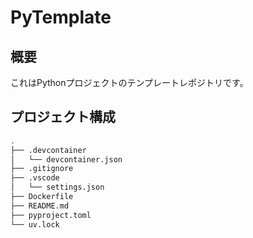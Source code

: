 # PyTemplate

## 概要

これはPythonプロジェクトのテンプレートレポジトリです。

## プロジェクト構成

```sh
.
├── .devcontainer
│   └── devcontainer.json
├── .gitignore
├── .vscode
│   └── settings.json
├── Dockerfile
├── README.md
├── pyproject.toml
└── uv.lock
```

